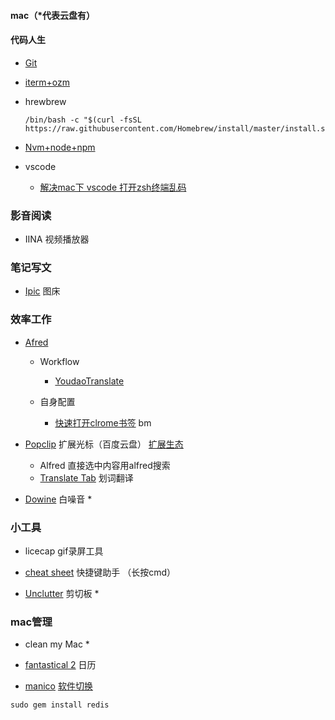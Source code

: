 #### mac（*代表云盘有）

#### 代码人生

- [Git](https://www.jianshu.com/p/7edb6b838a2e)

- [iterm+ozm](https://www.jianshu.com/p/9c3439cc3bdb)

- hrewbrew

  ```
  /bin/bash -c "$(curl -fsSL https://raw.githubusercontent.com/Homebrew/install/master/install.sh)"  
  ```

- [Nvm+node+npm](https://www.jianshu.com/p/a3f8778bc0a1)

- vscode

  - [解决mac下 vscode 打开zsh终端乱码](https://www.jianshu.com/p/6837eaa4f4aa)

### 影音阅读

- IINA 视频播放器 

### 笔记写文

- [Ipic](https://sspai.com/post/36275)  图床

### 效率工作

- [Afred](https://macstore.info/a/alfred-4.html)

  - Workflow

    - [YoudaoTranslate](https://juejin.im/post/5e9fb581f265da47f144c5eb)

  - 自身配置

    - [快速打开clrome书签](https://www.jianshu.com/p/ca9f64f04706)  bm

      

- [Popclip](http://soft.macx.cn/4739.htm)    扩展光标（百度云盘）  [扩展生态](https://pilotmoon.com/popclip/extensions/)
  
  - Alfred  直接选中内容用alfred搜索
  - [Translate Tab](https://pilotmoon.com/popclip/extensions/page/TranslateTab) 划词翻译
  
- [Dowine](https://www.zhinin.com/noizio-mac.html)  白噪音 *

### 小工具

- licecap  gif录屏工具

- [cheat sheet](https://jingyan.baidu.com/article/ed2a5d1f74c59409f6be1734.html)  快捷键助手  （长按cmd）

- [Unclutter](http://soft.macx.cn/5260.htm)  剪切板 *

  

### mac管理

- clean my Mac *

- [fantastical 2](http://www.pc6.com/mac/111447.html)  日历
- [manico](http://www.pc6.com/mac/111624.html)   [软件切换](https://www.cntofu.com/book/105/software/mac/softwares/manico.md)



```
sudo gem install redis
```

